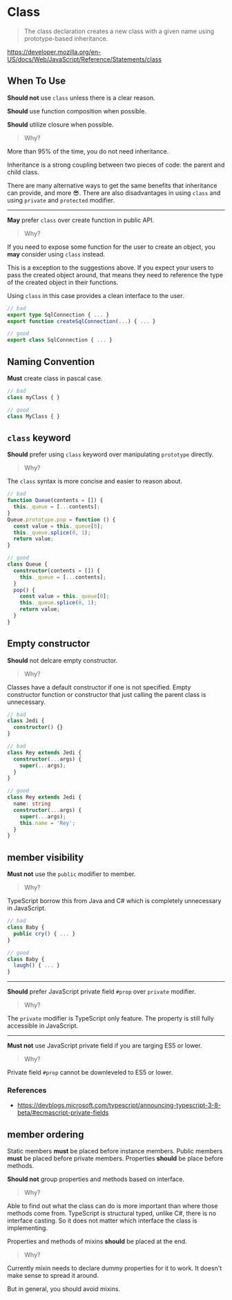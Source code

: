 # Class

> The class declaration creates a new class with a given name using prototype-based inheritance.

<https://developer.mozilla.org/en-US/docs/Web/JavaScript/Reference/Statements/class>

## When To Use

**Should not** use `class` unless there is a clear reason.

**Should** use function composition when possible.

**Should** utilize closure when possible.

> Why?

More than 95% of the time,
you do not need inheritance.

Inheritance is a strong coupling between two pieces of code: the parent and child class.

There are many alternative ways to get the same benefits that inheritance can provide, and more 😎.
There are also disadvantages in using `class` and using `private` and `protected` modifier.

---

**May** prefer `class` over create function in public API.

> Why?

If you need to expose some function for the user to create an object,
you **may** consider using `class` instead.

This is a exception to the suggestions above.
If you expect your users to pass the created object around,
that means they need to reference the type of the created object in their functions.

Using `class` in this case provides a clean interface to the user.

```ts
// bad
export type SqlConnection { ... }
export function createSqlConnection(...) { ... }

// good
export class SqlConnection { ... }
```

## Naming Convention

**Must** create class in pascal case.

```ts
// bad
class myClass { }

// good
class MyClass { }
```

## `class` keyword

**Should** prefer using `class` keyword over manipulating `prototype` directly.

> Why?

The `class` syntax is more concise and easier to reason about.

```ts
// bad
function Queue(contents = []) {
  this._queue = [...contents];
}
Queue.prototype.pop = function () {
  const value = this._queue[0];
  this._queue.splice(0, 1);
  return value;
}

// good
class Queue {
  constructor(contents = []) {
    this._queue = [...contents];
  }
  pop() {
    const value = this._queue[0];
    this._queue.splice(0, 1);
    return value;
  }
}
```

## Empty constructor

**Should** not delcare empty constructor.

> Why?

Classes have a default constructor if one is not specified.
Empty constructor function or constructor that just calling the parent class is unnecessary.

```ts
// bad
class Jedi {
  constructor() {}
}

// bad
class Rey extends Jedi {
  constructor(...args) {
    super(...args);
  }
}

// good
class Rey extends Jedi {
  name: string
  constructor(...args) {
    super(...args);
    this.name = 'Rey';
  }
}
```

## member visibility

**Must not** use the `public` modifier to member.

> Why?

TypeScript borrow this from Java and C# which is completely unnecessary in JavaScript.

```ts
// bad
class Baby {
  public cry() { ... }
}

// good
class Baby {
  laugh() { ... }
}
```

---

**Should** prefer JavaScript private field `#prop` over `private` modifier.

> Why?

The `private` modifier is TypeScript only feature.
The property is still fully accessible in JavaScript.

---

**Must not** use JavaScript private field if you are targing ES5 or lower.

> Why?

Private field `#prop` cannot be downleveled to ES5 or lower.

### References

- <https://devblogs.microsoft.com/typescript/announcing-typescript-3-8-beta/#ecmascript-private-fields>

## member ordering

Static members **must** be placed before instance members.
Public members **must** be placed before private members.
Properties **should** be place before methods.

**Should not** group properties and methods based on interface.

> Why?

Able to find out what the class can do is more important than where those methods come from.
TypeScript is structural typed,
unlike C#, there is no interface casting.
So it does not matter which interface the class is implementing.

Properties and methods of mixins **should** be placed at the end.

> Why?

Currently mixin needs to declare dummy properties for it to work.
It doesn't make sense to spread it around.

But in general, you should avoid mixins.
